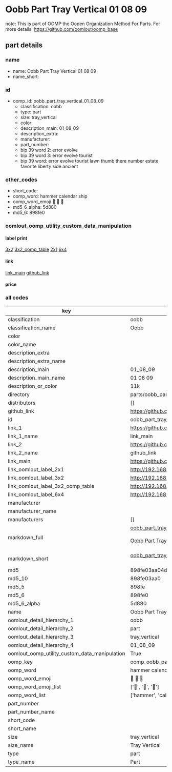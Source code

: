 # Oobb Part Tray Vertical 01 08 09  

note: This is part of OOMP the Oopen Organization Method For Parts. For more details: https://github.com/oomlout/oomp_base

##  part details





### name
* name: Oobb Part Tray Vertical 01 08 09
* name_short: 
### id
* oomp_id: oobb_part_tray_vertical_01_08_09
  * classification: oobb
  * type: part
  * size: tray_vertical
  * color: 
  * description_main: 01_08_09
  * description_extra: 
  * manufacturer: 
  * part_number: 
  * bip 39 word 2: error evolve
  * bip 39 word 3: error evolve tourist
  * bip 39 word: error evolve tourist lawn thumb there number estate favorite liberty side ancient

### other_codes
* short_code: 
* oomp_word: hammer calendar ship
* oomp_word_emoji :hammer: :calendar: :ship:
* md5_6_alpha: 5d880
* md5_6: 898fe0






### oomlout_oomp_utility_custom_data_manipulation
#### label print
[3x2](http://192.168.1.245:1112/?label=oomp%205d880)
[3x2_oomp_table](http://192.168.1.107:1112/?label=oomp%205d880)
[2x1](http://192.168.1.242:1112/?label=oomp%205d880)
[6x4](http://192.168.1.55:1112/?label=oomp%205d880)    

#### link

[link_main](https://github.com/oomlout/oomlout_oomp_current_version_messy/tree/main/parts/oobb_part_tray_vertical_01_08_09) [github_link](https://github.com/oomlout/oomlout_oomp_part_src/tree/main/parts/oobb_part_tray_vertical_01_08_09)                             

#### price







### all codes 
| key | value |  
| --- | --- |  
| classification | oobb |  
| classification_name | Oobb |  
| color |  |  
| color_name |  |  
| description_extra |  |  
| description_extra_name |  |  
| description_main | 01_08_09 |  
| description_main_name | 01 08 09 |  
| description_or_color | 11k |  
| directory | parts/oobb_part_tray_vertical_01_08_09 |  
| distributors | [] |  
| github_link | https://github.com/oomlout/oomlout_oomp_part_src/tree/main/parts/oobb_part_tray_vertical_01_08_09 |  
| id | oobb_part_tray_vertical_01_08_09 |  
| link_1 | https://github.com/oomlout/oomlout_oomp_current_version_messy/tree/main/parts/oobb_part_tray_vertical_01_08_09 |  
| link_1_name | link_main |  
| link_2 | https://github.com/oomlout/oomlout_oomp_part_src/tree/main/parts/oobb_part_tray_vertical_01_08_09 |  
| link_2_name | github_link |  
| link_main | https://github.com/oomlout/oomlout_oomp_current_version_messy/tree/main/parts/oobb_part_tray_vertical_01_08_09 |  
| link_oomlout_label_2x1 | http://192.168.1.242:1112/?label=oomp%205d880 |  
| link_oomlout_label_3x2 | http://192.168.1.245:1112/?label=oomp%205d880 |  
| link_oomlout_label_3x2_oomp_table | http://192.168.1.107:1112/?label=oomp%205d880 |  
| link_oomlout_label_6x4 | http://192.168.1.55:1112/?label=oomp%205d880 |  
| manufacturer |  |  
| manufacturer_name |  |  
| manufacturers | [] |  
| markdown_full | [oobb_part_tray_vertical_01_08_09](https://github.com/oomlout/oomlout_oomp_current_version_messy/tree/main/parts/oobb_part_tray_vertical_01_08_09)<br>[](https://github.com/oomlout/oomlout_oomp_current_version_messy/tree/main/parts/oobb_part_tray_vertical_01_08_09)<br>[Oobb Part Tray Vertical 01 08 09](https://github.com/oomlout/oomlout_oomp_current_version_messy/tree/main/parts/oobb_part_tray_vertical_01_08_09)<br><br> |  
| markdown_short | [oobb_part_tray_vertical_01_08_09](https://github.com/oomlout/oomlout_oomp_current_version_messy/tree/main/parts/oobb_part_tray_vertical_01_08_09)<br><br> |  
| md5 | 898fe03aa04d72ef81f0b7e1cbd38a66 |  
| md5_10 | 898fe03aa0 |  
| md5_5 | 898fe |  
| md5_6 | 898fe0 |  
| md5_6_alpha | 5d880 |  
| name | Oobb Part Tray Vertical 01 08 09 |  
| oomlout_detail_hierarchy_1 | oobb |  
| oomlout_detail_hierarchy_2 | part |  
| oomlout_detail_hierarchy_3 | tray_vertical |  
| oomlout_detail_hierarchy_4 | 01_08_09 |  
| oomlout_oomp_utility_custom_data_manipulation | True |  
| oomp_key | oomp_oobb_part_tray_vertical_01_08_09 |  
| oomp_word | hammer calendar ship |  
| oomp_word_emoji | :hammer: :calendar: :ship: |  
| oomp_word_emoji_list | [':hammer:', ':calendar:', ':ship:'] |  
| oomp_word_list | ['hammer', 'calendar', 'ship'] |  
| part_number |  |  
| part_number_name |  |  
| short_code |  |  
| short_name |  |  
| size | tray_vertical |  
| size_name | Tray Vertical |  
| type | part |  
| type_name | Part |  
